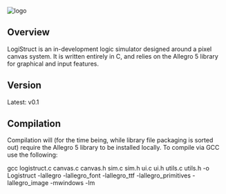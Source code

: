 ![logo](https://github.com/idakandrew/logistruct/blob/main/data/logo.png?raw=true)

## Overview
LogiStruct is an in-development logic simulator designed around a pixel canvas system. It is written entirely in C, and relies on the Allegro 5 library for graphical and input features. 
## Version
Latest: v0.1
## Compilation
Compilation will (for the time being, while library file packaging is sorted out) require the Allegro 5 library to be installed locally.
To compile via GCC use the following:

gcc logistruct.c canvas.c canvas.h sim.c sim.h ui.c ui.h utils.c utils.h -o Logistruct -lallegro -lallegro_font -lallegro_ttf -lallegro_primitives -lallegro_image -mwindows -lm
